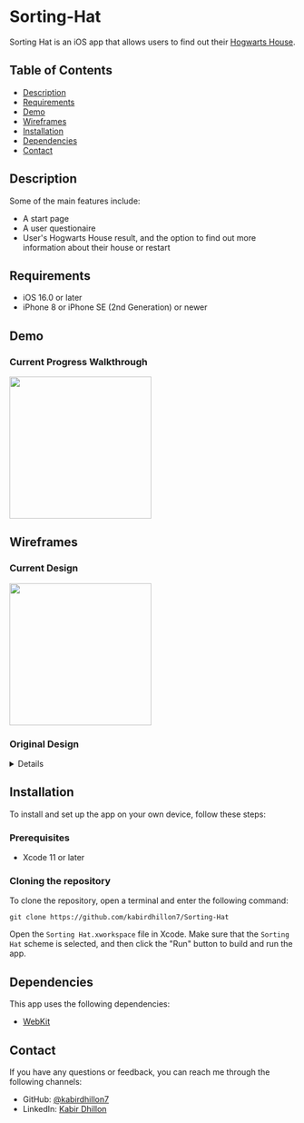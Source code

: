# Sorting-Hat
Sorting Hat is an iOS app that allows users to find out their [Hogwarts House](https://www.wizardingworld.com/news/discover-your-hogwarts-house-on-wizarding-world).

## Table of Contents

- [Description](#description)
- [Requirements](#Requirements)
- [Demo](#demo)
- [Wireframes](#wireframes)
- [Installation](#installation)
- [Dependencies](#dependencies)
- [Contact](#contact)

## Description

Some of the main features include:

- A start page
- A user questionaire
- User's Hogwarts House result, and the option to find out more information about their house or restart

## Requirements

- iOS 16.0 or later
- iPhone 8 or iPhone SE (2nd Generation) or newer

## Demo
### Current Progress Walkthrough

<img src="https://user-images.githubusercontent.com/74223402/221764498-7b814598-744c-40f9-97c2-9934816a7cc6.gif" width=250><br>


## Wireframes
### Current Design
<img src="" width=250><br>

### Original Design


<details>
  <img src="https://user-images.githubusercontent.com/74223402/221768211-616b2da1-55f5-4056-9ae6-7baffed6fca7.png" width=250><br>
</details>

## Installation

To install and set up the app on your own device, follow these steps:

### Prerequisites
- Xcode 11 or later

### Cloning the repository

To clone the repository, open a terminal and enter the following command:
```
git clone https://github.com/kabirdhillon7/Sorting-Hat
```

Open the `Sorting Hat.xworkspace` file in Xcode. Make sure that the `Sorting Hat` scheme is selected, and then click the "Run" button to build and run the app.

## Dependencies

This app uses the following dependencies:

- [WebKit](https://developer.apple.com/documentation/webkit)

## Contact

If you have any questions or feedback, you can reach me through the following channels:

- GitHub: [@kabirdhillon7](https://github.com/kabirdhillon7)
- LinkedIn: [Kabir Dhillon](https://www.linkedin.com/in/kabirdhillon/)

